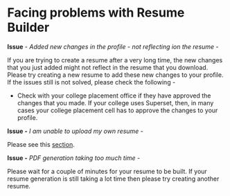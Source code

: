 # Facing problems with Resume Builder

**Issue** - _Added new changes in the profile - not reflecting ion the resume -_

If you are trying to create a resume after a very long time, the new changes that you just added might not reflect in the resume that you download. Please try creating a new resume to add these new changes to your profile. If the issues still is not solved, please check the following - 

* Check with your college placement office if they have approved the changes that you made. If your college uses Superset, then, in many cases your college placement cell has to approve the changes to your profile.

**Issue -** _I am unable to upload my own resume_ - 

Please see this [section](../other-issues/).

**Issue -** _PDF generation taking too much time -_

Please wait for a couple of minutes for your resume to be built. If your resume generation is still taking a lot time then please try creating another resume.





